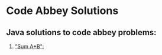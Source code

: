 # Code Abbey Solutions

<h2> Java solutions to code abbey problems: </h2>

<p>
  <ol>
    <li> <a href= http://www.codeabbey.com/index/task_view/sum-of-two target="_blank" > "Sum A+B": </a> </li>    
  </ol>
 </p>

